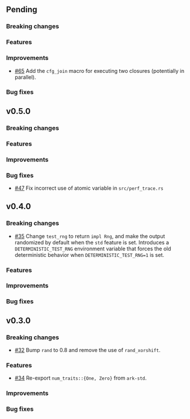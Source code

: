 ## Pending

### Breaking changes

### Features

### Improvements
- [\#65](https://github.com/arkworks-rs/std/pull/65) Add the `cfg_join` macro for executing two closures (potentially in parallel).

### Bug fixes

## v0.5.0

### Breaking changes

### Features

### Improvements

### Bug fixes
- [\#47](https://github.com/arkworks-rs/std/pull/47) Fix incorrect use of atomic variable in `src/perf_trace.rs`

## v0.4.0

### Breaking changes

- [\#35](https://github.com/arkworks-rs/utils/pull/35) Change `test_rng` to return `impl Rng`, and make the output randomized by default when the `std` feature is set. Introduces a `DETERMINISTIC_TEST_RNG` environment variable that forces the old deterministic behavior when `DETERMINISTIC_TEST_RNG=1` is set.

### Features

### Improvements

### Bug fixes

## v0.3.0

### Breaking changes

- [\#32](https://github.com/arkworks-rs/utils/pull/32) Bump `rand` to 0.8 and remove the use of `rand_xorshift`.

### Features

- [\#34](https://github.com/arkworks-rs/utils/pull/34) Re-export `num_traits::{One, Zero}` from `ark-std`.

### Improvements

### Bug fixes

